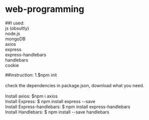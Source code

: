 # web-programming</br>

##I used:</br>
js (obsultly)</br>
node.js</br>
mongoDB</br>
axios</br>
express</br>
express-handlebars</br>
handlebars</br>
cookie</br>

##instruction:
1.$npm init</br></br>
check the dependencies in package.json, download what you need.</br></br>
Install axios: $npm i axios</br>
Install Express: $ npm install express --save</br>
Install Express-handlebars: $ npm install express-handlebars</br>
Install Handlebars: $ npm install --save handlebars</br>
